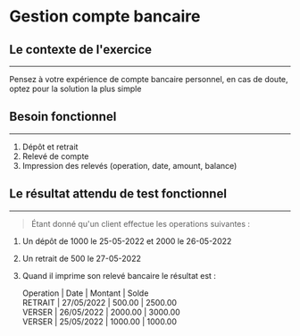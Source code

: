 Gestion compte bancaire
=======================

## Le contexte de l'exercice
------------------------
Pensez à votre expérience de compte bancaire personnel, en cas de doute, optez pour la solution la plus simple

## Besoin fonctionnel
---------------------

1. Dépôt et retrait
2. Relevé de compte
3. Impression des relevés (operation, date, amount, balance)

## Le résultat attendu de test fonctionnel
------------------------------------------
> Étant donné qu'un client effectue les operations suivantes :
1. Un dépôt de 1000 le 25-05-2022 et 2000 le 26-05-2022 <br />
2. Un retrait de 500 le 27-05-2022 <br />
3. Quand il imprime son relevé bancaire le résultat est :<br />

   Operation | Date        | Montant   | Solde <br />
   RETRAIT   | 27/05/2022  | 500.00    | 2500.00 <br />
   VERSER    | 26/05/2022  | 2000.00   | 3000.00 <br />
   VERSER    | 25/05/2022  | 1000.00   | 1000.00 <br />


